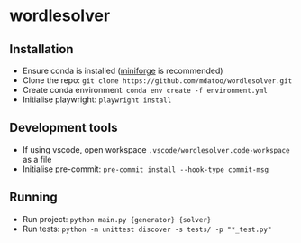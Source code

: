 # wordlesolver
## Installation
- Ensure conda is installed ([miniforge](https://github.com/conda-forge/miniforge) is recommended)
- Clone the repo: `git clone https://github.com/mdatoo/wordlesolver.git`
- Create conda environment: `conda env create -f environment.yml`
- Initialise playwright: `playwright install`

## Development tools
- If using vscode, open workspace `.vscode/wordlesolver.code-workspace` as a file
- Initialise pre-commit: `pre-commit install --hook-type commit-msg`

## Running
- Run project: `python main.py {generator} {solver}`
- Run tests: `python -m unittest discover -s tests/ -p "*_test.py"`
